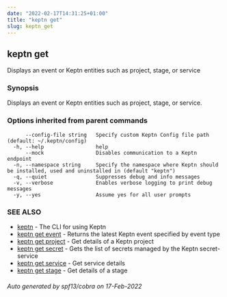 ```yaml
---
date: "2022-02-17T14:31:25+01:00"
title: "keptn get"
slug: keptn_get
---
```

## keptn get

Displays an event or Keptn entities such as project, stage, or service

### Synopsis

Displays an event or Keptn entities such as project, stage, or service.

### Options inherited from parent commands

```
      --config-file string   Specify custom Keptn Config file path (default: ~/.keptn/config)
  -h, --help                 help
      --mock                 Disables communication to a Keptn endpoint
  -n, --namespace string     Specify the namespace where Keptn should be installed, used and uninstalled in (default "keptn")
  -q, --quiet                Suppresses debug and info messages
  -v, --verbose              Enables verbose logging to print debug messages
  -y, --yes                  Assume yes for all user prompts
```

### SEE ALSO

* [keptn](../keptn/)  - The CLI for using Keptn
* [keptn get event](../keptn_get_event/)  - Returns the latest Keptn event specified by event type
* [keptn get project](../keptn_get_project/)  - Get details of a Keptn project
* [keptn get secret](../keptn_get_secret/)  - Gets the list of secrets managed by the Keptn secret-service
* [keptn get service](../keptn_get_service/)  - Get service details
* [keptn get stage](../keptn_get_stage/)  - Get details of a stage

###### Auto generated by spf13/cobra on 17-Feb-2022
